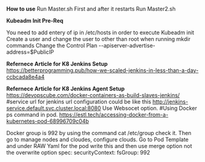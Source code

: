 **How to use**
Run Master.sh First and after it restarts Run Master2.sh

**Kubeadm Init Pre-Req**

You need to add entery of ip in /etc/hosts in order to execute Kubeadm init
Create a user and change the user to other than root when running mkdir commands
Change the Control Plan --apiserver-advertise-address=$PublicIP

**Refernece Article for K8 Jenkins Setup**
https://betterprogramming.pub/how-we-scaled-jenkins-in-less-than-a-day-ccbcada8e4a4

**Refernece Article for K8 Jenkins Agent Setup**
https://devopscube.com/docker-containers-as-build-slaves-jenkins/
#service url for jenkins url configuration could be like this
http://jenkins-service.default.svc.cluster.local:8080
Use Websocet option.
#Using Docker ps command in pod. 
https://estl.tech/accessing-docker-from-a-kubernetes-pod-68996709c04b

Docker group is 992 by using the command cat /etc/group check it. Then go to manage nodes and cloudes, configure clouds. Go to Pod Template and under RAW Yaml for the pod write this and then use merge option not the overwrite option
spec:
securityContext:
fsGroup: 992

